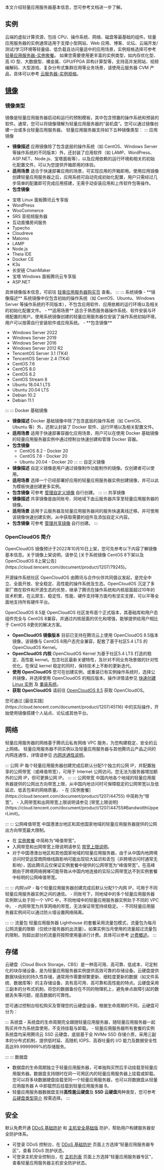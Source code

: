 本文介绍轻量应用服务器基本信息，您可参考文档进一步了解。

## 实例

云端的虚拟计算资源，包括 CPU、操作系统、网络、磁盘等最基础的组件。轻量应用服务器的实例通常适用于支撑小型网站、Web 应用、博客、论坛、云端开发/测试/学习环境等轻量级、低负载且访问量适中的应用场景，实例规格选择可参考 [轻量应用服务器-实例套餐](https://cloud.tencent.com/document/product/1207/44755)。
如果您需要使用更丰富的实例类型，如内存优化型、高 IO 型、大数据型、裸金属、GPU/FPGA 异构计算型等，支持高并发网站、视频编解码、大型游戏、复杂分布式集群应用等业务场景，请使用云服务器 CVM 产品，具体可以参考 [云服务器-实例规格](https://cloud.tencent.com/document/product/213/11518)。

## [镜像](id:OS)

### 镜像类型
镜像是轻量应用服务器启动和运行的预制模板，其中包含预置的操作系统和预装的软件。通常，您可以将镜像理解为轻量应用服务器的“装机盘”。您可以通过镜像创建一台或多台轻量应用服务器。
轻量应用服务器支持如下五种镜像类型：
<dx-tabs>
::: 应用镜像[](id:appOS)
- **镜像描述**
应用镜像除了包含底层的操作系统（如 CentOS、Windows Server 等操作系统的不同版本）外，还封装了应用软件（如 LAMP、WordPress、ASP.NET、Node.js、宝塔面板等），以及应用依赖的运行环境和相关的初始化配置文件，可以为您提供开箱即用的体验。
- **适用场景**
适合于快速部署应用的场景，可实现应用的开箱即用。使用应用镜像创建轻量应用服务器之后，应用系统可自动完成初始化配置，用户只需经过几步简单的配置即可完成应用搭建，无需手动安装应用和上传软件包等操作。
- **包含镜像**
<ul class="params">
<li>宝塔 Linux 面板腾讯云专享版</li>
<li>WordPress</li>
<li>WooCommerce</li>
<li>SRS 音视频服务器</li>
<li>互动直播房间服务</li>
<li>Typecho</li>
<li>Cloudreve</li>
<li>Matomo</li>
<li>LAMP</li>
<li>Node.js</li>
<li>Theia IDE</li>
<li>Docker CE</li>
<li>K3s</li>
<li>长安链 ChainMaker</li>
<li>宝塔 Windows 面板腾讯云专享版</li>
<li>ASP.NET</li>
</ul>
具体镜像版本信息，可前往 <a href="https://buy.cloud.tencent.com/lighthouse?buy_from=lh-doc">轻量应用服务器购买页</a> 查看。
:::
::: 系统镜像
- **镜像描述**
系统镜像中仅包含初始的操作系统（如 CentOS、Ubuntu、Windows Server 等操作系统的不同版本），不包含应用软件、应用依赖的运行环境以及相关的初始化配置文件。 
- **适用场景**
适合于熟悉服务器操作系统、软件安装与环境配置的用户。使用系统镜像创建的轻量应用服务器仅安装了操作系统初始环境，用户可以按需自行安装软件或应用系统。
- **包含镜像**
<ul class="params">
<li>Windows Server 2022</li>
<li>Windows Server 2019</li>
<li>Windows Server 2016</li>
<li>Windows Server 2012 R2</li>
<li>TencentOS Server 3.1 (TK4)</li>
<li>TencentOS Server 2.4 (TK4)</li>
<li>CentOS 7.6</li>
<li>CentOS 8.0</li>
<li>CentOS 8.2</li>
<li>CentOS Stream 8</li>
<li>Ubuntu 18.04.1 LTS</li>
<li>Ubuntu 20.04 LTS</li>
<li>Debian 10.2</li>
<li>Debian 11.1</li>
</ul>

:::
::: Docker 基础镜像[](id:DokcerOS)
- **镜像描述**
Docker 基础镜像中除了包含底层的操作系统（如 CentOS、Ubuntu 等）外，还默认封装了 Docker 软件、运行环境以及相关配置文件。
- **适用场景**
适用于快速部署容器化应用场景，用户可以在使用 Docker 基础镜像的轻量应用服务器实例中通过控制台快速创建和管理 Docker 容器。
- **包含镜像**
  - CentOS 8.2 - Docker 20
  - CentOS 7.6 - Docker 20
  - Ubuntu 20.04 - Docker 20
  :::
  ::: 自定义镜像[](id:customOS)
- **镜像描述**
自定义镜像是用户通过镜像制作功能制作的镜像。仅创建者可以使用。
- **适用场景**
选择一个已经部署好应用的轻量应用服务器实例创建镜像，并可以此为模板快速创建更多实例。
- **包含镜像**
可参考 [管理自定义镜像](https://cloud.tencent.com/document/product/1207/53038) 自行创建。
:::
::: 共享镜像[](id:shareOS)
- **镜像描述**
共享镜像是由同账号、同地域下由云服务器共享至轻量应用服务器的镜像。
- **适用场景**
适用于云服务器及轻量应用服务器间的服务快速离线迁移。并可使用该镜像快速创建实例，从中获取需要的组件及添加自定义内容。
- **包含镜像**
可参考 [管理共享镜像](https://cloud.tencent.com/document/product/1207/63264) 自行创建。
:::
</dx-tabs>

### OpenCloudOS 简介[](id:OpenCloudOS)

<dx-alert infotype="explain" title="">
OpenCloudOS 镜像预计于2022年10月10日上架，您可先参考以下内容了解镜像基本信息。关于镜像上架说明，请参见 [关于系统镜像 CentOS 8下架以及 OpenCloudOS 8上架公告](https://cloud.tencent.com/document/product/1207/79245)。
</dx-alert>



开源操作系统社区 OpenCloudOS 由腾讯与合作伙伴共同倡议发起，是完全中立、全面开放、安全稳定、高性能的操作系统及生态。OpenCloudOS 沉淀了多家厂商在软件和开源生态的优势，继承了腾讯在操作系统和内核层面超过10年的技术积累，在云原生、稳定性、性能、硬件支持等方面均有坚实支撑，可以平等全面地支持所有硬件平台。

OpenCloudOS 8.5是 OpenCloudOS 社区发布首个正式版本，其基础库和用户态组件完全与 CentOS 8兼容，并通过内核层面的优化和增强，能够提供给用户相比于 CentOS 8更优的解决方案。

- **OpenCloudOS 镜像版本**
目前已支持在腾讯云上使用 OpenCloudOS 8.5版本镜像，该镜像与 CentOS 8用户态完全兼容，配套了基于社区5.4 LTS 的 OpenCloudOS Kernel。
- **OpenCloudOS 内核**
OpenCloudOS Kernel 为基于社区5.4 LTS 打造的稳定、高性能 kernel。包含社区最新关键特性，及针对不同业务场景做的针对性优化。在保证 kernel 稳定的同时，保持技术上不断的更新迭代。
- **使用 OpenCloudOS**
您可在创建实例，或重装已有实例操作系统时，选择公共镜像，并选择使用 OpenCloudOS 的相应版本。操作详情请参见 [快速创建 Linux 实例](https://cloud.tencent.com/document/product/1207/44548) 及 [重装系统](https://cloud.tencent.com/document/product/1207/44576)。
- **获取 OpenCloudOS**
请前往 [OpenCloudOS 8.5](http://mirrors.tencent.com/opencloudos/8.5/isos/) 获取 OpenCloudOS。


<dx-alert infotype="explain" title="">
您可通过 [最佳实践](https://cloud.tencent.com/document/product/1207/45116) 中的实际操作，开始使用镜像搭建个人站点、论坛或其他平台。
</dx-alert>



## 网络

轻量应用服务器的网络基于腾讯云私有网络 VPC 服务，为您构建稳定、安全的云上网络。
<dx-alert infotype="explain" title="">
轻量应用服务器不同实例以及轻量应用服务器与其他腾讯云产品之间的内网连通性，详情请参见 [内网连通性说明](https://cloud.tencent.com/document/product/1207/50103#IntranetUnicom)。
</dx-alert>

<dx-accordion>
::: 公网 IP
每个轻量应用服务器创建完成后默认分配1个独立的公网 IP，并配置独享的公网带宽（或峰值带宽），可用于 Internet 公网访问。您无法为服务器增加额外的公网 IP，但可更换公网 IP。
:::
::: 公网带宽
中国内地各个地域的轻量应用服务器提供的公网出方向带宽上限，从中国内地访问时可保障稳定的公网带宽以及低延迟、低丢包率的网络质量。


<dx-alert infotype="explain" title="">
- 在 [实例套餐](https://cloud.tencent.com/document/product/1207/44755) 中简称为“带宽”。
- 入网带宽和出网带宽上限说明请参见 [带宽上限说明](https://cloud.tencent.com/document/product/1207/44755#BandwidthUpperLimit)。
</dx-alert>

:::
::: 公网峰值带宽
中国港澳台地区和其他国家地域的轻量应用服务器提供的公网出方向带宽最大限制。
<dx-alert infotype="explain" title="">
- 在 [实例套餐](https://cloud.tencent.com/document/product/1207/44755) 中简称为“峰值带宽”。
- 入网带宽和出网带宽上限说明请参见 [带宽上限说明](https://cloud.tencent.com/document/product/1207/44755#BandwidthUpperLimit)。
- 对于中国港澳台地区和其他国家地域的轻量应用服务器，由于从中国内地跨境访问时受运营商网络线路影响可能出现较大延迟和丢包（非跨境访问时通常无影响），因此腾讯云仅保证实例套餐中提供的公网带宽为“峰值带宽”。在高峰期由于跨境网络拥堵可能导致从中国内地连接的实际公网带宽达不到实例套餐中标明的公网峰值带宽。
</dx-alert>
:::
::: 内网\sIP
- 每个轻量应用服务器创建完成后默认分配1个内网 IP，可用于不同轻量应用服务器实例之间的通信。
- 同账号下，同地域中的多个轻量应用服务器实例默认处于同一个 VPC 中，不同地域中的轻量应用服务器实例处于不同的 VPC 中。
- 内网带宽为共享网络的带宽，无法保证带宽持续稳定。
- 不同轻量应用服务器实例间可以通过防火墙设置网络隔离。

:::
::: 流量包
轻量应用服务器 Lighthouse 的套餐采用流量包模式，流量包为每月公网流量的限额（仅统计服务器的出流量）。如果实例当月使用的流量超过流量包的限制，则超出部分的流量将按照使用量进行计费。具体可以参考 [计费概述](https://cloud.tencent.com/document/product/1207/44368)。
:::
</dx-accordion>

## 存储
云硬盘（Cloud Block Storage，CBS）是一种高可用、高可靠、低成本、可定制化的块存储设备，是为轻量应用服务器实例提供高效可靠的存储设备。云硬盘提供数据块级别的持久性存储，通常用作需要频繁更新、细粒度更新的数据（如文件系统、数据库等）的主存储设备，具有高可用、高可靠和高性能的特点。云硬盘采用三副本的分布式机制，将您的数据备份在不同的物理机上，避免单点故障引起的数据丢失等问题，提高数据的可靠性。

您可通过控制台轻松购买及管理您的云硬盘设备，根据生命周期的不同，云硬盘可分为：

<dx-accordion>
::: 系统盘
- 系统盘的生命周期完全跟随轻量应用服务器，随轻量应用服务器一起购买并作为系统盘使用，不支持挂载与卸载。
- 轻量应用服务器所有套餐的实例系统盘均采用腾讯云 SSD 云硬盘，底层基于全 NVMe SSD 存储介质，采用三副本的分布式机制，提供低时延、高随机 IOPS、高吞吐量的 I/O 能力及数据安全性高达99.9999999%的存储服务。

:::
::: 数据盘
- 数据盘的生命周期独立于轻量应用服务器，可单独购买然后手动挂载至轻量应用服务器。数据盘支持随时在同一可用区内的轻量应用服务器上挂载或卸载。您可以将多块数据硬盘挂载至同一个轻量应用服务器，也可以将数据盘从轻量应用服务器 A 中卸载然后挂载到轻量应用服务器 B。
- 轻量应用服务器数据盘支持**高性能云硬盘**及 **SSD 云硬盘**两种类型，您可参考 [云硬盘类型简介](https://cloud.tencent.com/document/product/362/2353#.E4.BA.91.E7.A1.AC.E7.9B.98.E7.B1.BB.E5.9E.8B.E7.AE.80.E4.BB.8B) 按需选择。
:::
</dx-accordion>





## 安全
默认免费开通 [DDoS 基础防护](https://cloud.tencent.com/document/product/1020/31625) 和 [主机安全基础版](https://cloud.tencent.com/document/product/296/2222) 防护，帮助用户构建服务器安全防护体系。
<dx-alert infotype="explain" title="">
- 可登录 DDoS 控制台，在 [DDoS 基础防护](https://console.cloud.tencent.com/ddos/ddos-basic) 页面上方选择“轻量应用服务器专区”，查看 DDoS 防护状态。
- 可登录主机安全控制台，在 [主机列表](https://console.cloud.tencent.com/cwp/asset/machine) 页面上方选择“轻量应用服务器专区”，查看轻量应用服务器主机安全防护状态。
</dx-alert>


